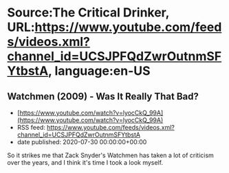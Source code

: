 # Source:The Critical Drinker, URL:https://www.youtube.com/feeds/videos.xml?channel_id=UCSJPFQdZwrOutnmSFYtbstA, language:en-US

## Watchmen (2009) - Was It Really That Bad?
 - [https://www.youtube.com/watch?v=lyocCkQ_99A](https://www.youtube.com/watch?v=lyocCkQ_99A)
 - RSS feed: https://www.youtube.com/feeds/videos.xml?channel_id=UCSJPFQdZwrOutnmSFYtbstA
 - date published: 2020-07-30 00:00:00+00:00

So it strikes me that Zack Snyder's Watchmen has taken a lot of criticism over the years, and I think it's time I took a look myself.

